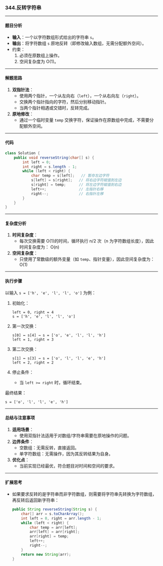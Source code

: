 ### 344.反转字符串

------

#### **题目分析**

- **输入**：一个以字符数组形式给出的字符串 `s`。
- **输出**：将字符数组 `s` 原地反转（即修改输入数组，无需分配额外空间）。
- 约束：
  1. 必须在原数组上操作。
  2. 空间复杂度为 O(1)。

------

#### **解题思路**

1. **双指针法**：
   - 使用两个指针，一个从左向右（`left`），一个从右向左（`right`）。
   - 交换两个指针指向的字符，然后分别移动指针。
   - 当两个指针相遇或交错时，反转完成。
2. **原地修改**：
   - 通过一个临时变量 `temp` 交换字符，保证操作在原数组中完成，不需要分配额外空间。

------

#### **代码**

```java
class Solution {
    public void reverseString(char[] s) {
        int left = 0;
        int right = s.length - 1;
        while (left < right) {
            char temp = s[left];   // 暂存左边字符
            s[left] = s[right];   // 将右边字符赋值到左边
            s[right] = temp;      // 将左边字符赋值到右边
            left++;               // 左指针右移
            right--;              // 右指针左移
        }
    }
}
```

------

#### **复杂度分析**

1. **时间复杂度**：
   - 每次交换需要 O(1)的时间，循环执行 n/2 次（n 为字符数组长度），因此时间复杂度为： O(n)
2. **空间复杂度**：
   - 只使用了常数级的额外变量（如 `temp`、指针变量），因此空间复杂度为： O(1)

------

#### **执行步骤**

以输入 `s = ['h', 'e', 'l', 'l', 'o']` 为例：

1. 初始化：

   ```text
   left = 0, right = 4
   s = ['h', 'e', 'l', 'l', 'o']
   ```

2. 第一次交换：

   ```text
   s[0] ↔ s[4] → s = ['o', 'e', 'l', 'l', 'h']
   left = 1, right = 3
   ```

3. 第二次交换：

   ```text
   s[1] ↔ s[3] → s = ['o', 'l', 'l', 'e', 'h']
   left = 2, right = 2
   ```

4. 停止条件：

   - 当 `left >= right` 时，循环结束。

最终结果：

```text
s = ['o', 'l', 'l', 'e', 'h']
```

------

#### **总结与注意事项**

1. **适用场景**：
   - 使用双指针法适用于对数组/字符串需要在原地操作的问题。
2. **边界条件**：
   - 空数组：无需反转，直接返回。
   - 单字符数组：无需操作，因为其反转结果为自身。
3. **优化点**：
   - 当前实现已经最优，符合题目对时间和空间的要求。

------

#### **扩展思考**

- 如果要求反转的是字符串而非字符数组，则需要将字符串先转换为字符数组，再反转后返回新字符串：

  ```java
  public String reverseString(String s) {
      char[] arr = s.toCharArray();
      int left = 0, right = arr.length - 1;
      while (left < right) {
          char temp = arr[left];
          arr[left] = arr[right];
          arr[right] = temp;
          left++;
          right--;
      }
      return new String(arr);
  }
  ```